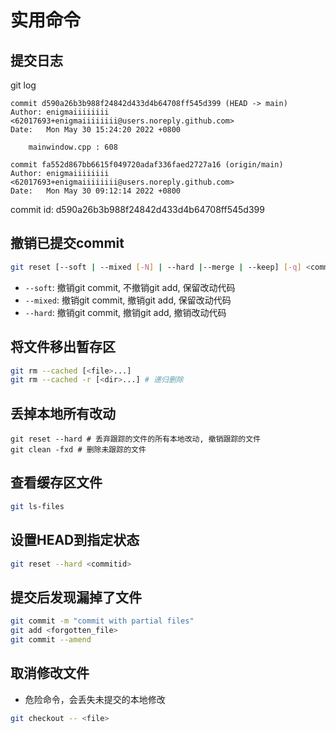 # 实用命令

## 提交日志

git log

```shell
commit d590a26b3b988f24842d433d4b64708ff545d399 (HEAD -> main)
Author: enigmaiiiiiiii <62017693+enigmaiiiiiiii@users.noreply.github.com>
Date:   Mon May 30 15:24:20 2022 +0800

    mainwindow.cpp : 608

commit fa552d867bb6615f049720adaf336faed2727a16 (origin/main)
Author: enigmaiiiiiiii <62017693+enigmaiiiiiiii@users.noreply.github.com>
Date:   Mon May 30 09:12:14 2022 +0800
```

commit id: d590a26b3b988f24842d433d4b64708ff545d399

## 撤销已提交commit

```bash
git reset [--soft | --mixed [-N] | --hard |--merge | --keep] [-q] <commitid>
```

- `--soft`: 撤销git commit, 不撤销git add, 保留改动代码
- `--mixed`: 撤销git commit, 撤销git add, 保留改动代码
- `--hard`: 撤销git commit, 撤销git add, 撤销改动代码

## 将文件移出暂存区

```bash
git rm --cached [<file>...]
git rm --cached -r [<dir>...] # 递归删除
```

## 丢掉本地所有改动

```shell
git reset --hard # 丢弃跟踪的文件的所有本地改动, 撤销跟踪的文件
git clean -fxd # 删除未跟踪的文件
```
## 查看缓存区文件

```bash
git ls-files
```

## 设置HEAD到指定状态

```bash
git reset --hard <commitid>
```
## 提交后发现漏掉了文件

```bash
git commit -m "commit with partial files"
git add <forgotten_file>
git commit --amend
```

## 取消修改文件

- 危险命令，会丢失未提交的本地修改

```bash
git checkout -- <file>
```